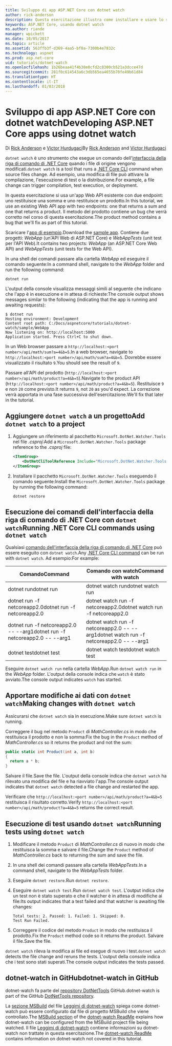```yaml
---
title: Sviluppo di app ASP.NET Core con dotnet watch
author: rick-anderson
description: Questa esercitazione illustra come installare e usare lo strumento watcher per file dell'interfaccia della riga di comando di .NET Core (dotnet watch) in un'applicazione ASP.NET Core.
keywords: ASP.NET Core, usando dotnet watch
ms.author: riande
manager: wpickett
ms.date: 10/05/2017
ms.topic: article
ms.assetid: 563ffb3f-d369-4aa5-bf0a-7300b4e7832c
ms.technology: aspnet
ms.prod: asp.net-core
uid: tutorials/dotnet-watch
ms.openlocfilehash: 1b26beaa41f4b38e0cfd2c8300cb521a3dcce47d
ms.sourcegitcommit: 281f0c614543a6c3db565ea4655b70fe49b61d84
ms.translationtype: HT
ms.contentlocale: it-IT
ms.lasthandoff: 01/03/2018
---
```

# <a name="developing-aspnet-core-apps-using-dotnet-watch"></a><span data-ttu-id="b5a25-104">Sviluppo di app ASP.NET Core con dotnet watch</span><span class="sxs-lookup"><span data-stu-id="b5a25-104">Developing ASP.NET Core apps using dotnet watch</span></span>

<span data-ttu-id="b5a25-105">Di [Rick Anderson](https://twitter.com/RickAndMSFT) e [Victor Hurdugaci](https://twitter.com/victorhurdugaci)</span><span class="sxs-lookup"><span data-stu-id="b5a25-105">By [Rick Anderson](https://twitter.com/RickAndMSFT) and [Victor Hurdugaci](https://twitter.com/victorhurdugaci)</span></span>

<span data-ttu-id="b5a25-106">`dotnet watch` è uno strumento che esegue un comando dell'[interfaccia della riga di comando di .NET Core](/dotnet/core/tools) quando i file di origine vengono modificati.</span><span class="sxs-lookup"><span data-stu-id="b5a25-106">`dotnet watch` is a tool that runs a [.NET Core CLI](/dotnet/core/tools) command when source files change.</span></span> <span data-ttu-id="b5a25-107">Ad esempio, una modifica di file può attivare la compilazione, l'esecuzione di test o la distribuzione.</span><span class="sxs-lookup"><span data-stu-id="b5a25-107">For example, a file change can trigger compilation, test execution, or deployment.</span></span>

<span data-ttu-id="b5a25-108">In questa esercitazione si usa un'app Web API esistente con due endpoint: uno restituisce una somma e uno restituisce un prodotto.</span><span class="sxs-lookup"><span data-stu-id="b5a25-108">In this tutorial, we use an existing Web API app with two endpoints: one that returns a sum and one that returns a product.</span></span> <span data-ttu-id="b5a25-109">Il metodo del prodotto contiene un bug che verrà corretto nel corso di questa esercitazione.</span><span class="sxs-lookup"><span data-stu-id="b5a25-109">The product method contains a bug that we'll fix as part of this tutorial.</span></span>

<span data-ttu-id="b5a25-110">Scaricare l'[app di esempio](https://github.com/aspnet/Docs/tree/master/aspnetcore/tutorials/dotnet-watch/sample).</span><span class="sxs-lookup"><span data-stu-id="b5a25-110">Download the [sample app](https://github.com/aspnet/Docs/tree/master/aspnetcore/tutorials/dotnet-watch/sample).</span></span> <span data-ttu-id="b5a25-111">Contiene due progetti: *WebApp* (un'API Web di ASP.NET Core) e *WebAppTests* (unit test per l'API Web).</span><span class="sxs-lookup"><span data-stu-id="b5a25-111">It contains two projects: *WebApp* (an ASP.NET Core Web API) and *WebAppTests* (unit tests for the Web API).</span></span>

<span data-ttu-id="b5a25-112">In una shell dei comandi passare alla cartella *WebApp* ed eseguire il comando seguente:</span><span class="sxs-lookup"><span data-stu-id="b5a25-112">In a command shell, navigate to the *WebApp* folder and run the following command:</span></span>

```console
dotnet run
```

<span data-ttu-id="b5a25-113">L'output della console visualizza messaggi simili al seguente che indicano che l'app è in esecuzione e in attesa di richieste:</span><span class="sxs-lookup"><span data-stu-id="b5a25-113">The console output shows messages similar to the following (indicating that the app is running and awaiting requests):</span></span>

```console
$ dotnet run
Hosting environment: Development
Content root path: C:/Docs/aspnetcore/tutorials/dotnet-watch/sample/WebApp
Now listening on: http://localhost:5000
Application started. Press Ctrl+C to shut down.
```

<span data-ttu-id="b5a25-114">In un Web browser passare a `http://localhost:<port number>/api/math/sum?a=4&b=5`.</span><span class="sxs-lookup"><span data-stu-id="b5a25-114">In a web browser, navigate to `http://localhost:<port number>/api/math/sum?a=4&b=5`.</span></span> <span data-ttu-id="b5a25-115">Dovrebbe essere visualizzato il risultato `9`.</span><span class="sxs-lookup"><span data-stu-id="b5a25-115">You should see the result of `9`.</span></span>

<span data-ttu-id="b5a25-116">Passare all'API del prodotto (`http://localhost:<port number>/api/math/product?a=4&b=5`).</span><span class="sxs-lookup"><span data-stu-id="b5a25-116">Navigate to the product API (`http://localhost:<port number>/api/math/product?a=4&b=5`).</span></span> <span data-ttu-id="b5a25-117">Restituisce `9` e non `20` come previsto.</span><span class="sxs-lookup"><span data-stu-id="b5a25-117">It returns `9`, not `20` as you'd expect.</span></span> <span data-ttu-id="b5a25-118">La correzione verrà apportata in una fase successiva dell'esercitazione.</span><span class="sxs-lookup"><span data-stu-id="b5a25-118">We'll fix that later in the tutorial.</span></span>

## <a name="add-dotnet-watch-to-a-project"></a><span data-ttu-id="b5a25-119">Aggiungere `dotnet watch` a un progetto</span><span class="sxs-lookup"><span data-stu-id="b5a25-119">Add `dotnet watch` to a project</span></span>

1. <span data-ttu-id="b5a25-120">Aggiungere un riferimento al pacchetto `Microsoft.DotNet.Watcher.Tools` nel file *.csproj*:</span><span class="sxs-lookup"><span data-stu-id="b5a25-120">Add a `Microsoft.DotNet.Watcher.Tools` package reference to the *.csproj* file:</span></span>

    ```xml
    <ItemGroup>
        <DotNetCliToolReference Include="Microsoft.DotNet.Watcher.Tools" Version="2.0.0" />
    </ItemGroup> 
    ```

1. <span data-ttu-id="b5a25-121">Installare il pacchetto `Microsoft.DotNet.Watcher.Tools` eseguendo il comando seguente:</span><span class="sxs-lookup"><span data-stu-id="b5a25-121">Install the `Microsoft.DotNet.Watcher.Tools` package by running the following command:</span></span>
    
    ```console
    dotnet restore
    ```

## <a name="running-net-core-cli-commands-using-dotnet-watch"></a><span data-ttu-id="b5a25-122">Esecuzione dei comandi dell'interfaccia della riga di comando di .NET Core con `dotnet watch`</span><span class="sxs-lookup"><span data-stu-id="b5a25-122">Running .NET Core CLI commands using `dotnet watch`</span></span>

<span data-ttu-id="b5a25-123">Qualsiasi [comando dell'interfaccia della riga di comando di .NET Core](/dotnet/core/tools#cli-commands) può essere eseguito con `dotnet watch`.</span><span class="sxs-lookup"><span data-stu-id="b5a25-123">Any [.NET Core CLI command](/dotnet/core/tools#cli-commands) can be run with `dotnet watch`.</span></span> <span data-ttu-id="b5a25-124">Ad esempio:</span><span class="sxs-lookup"><span data-stu-id="b5a25-124">For example:</span></span>

| <span data-ttu-id="b5a25-125">Comando</span><span class="sxs-lookup"><span data-stu-id="b5a25-125">Command</span></span> | <span data-ttu-id="b5a25-126">Comando con watch</span><span class="sxs-lookup"><span data-stu-id="b5a25-126">Command with watch</span></span> |
| ---- | ----- |
| <span data-ttu-id="b5a25-127">dotnet run</span><span class="sxs-lookup"><span data-stu-id="b5a25-127">dotnet run</span></span> | <span data-ttu-id="b5a25-128">dotnet watch run</span><span class="sxs-lookup"><span data-stu-id="b5a25-128">dotnet watch run</span></span> |
| <span data-ttu-id="b5a25-129">dotnet run -f netcoreapp2.0</span><span class="sxs-lookup"><span data-stu-id="b5a25-129">dotnet run -f netcoreapp2.0</span></span> | <span data-ttu-id="b5a25-130">dotnet watch run -f netcoreapp2.0</span><span class="sxs-lookup"><span data-stu-id="b5a25-130">dotnet watch run -f netcoreapp2.0</span></span> |
| <span data-ttu-id="b5a25-131">dotnet run -f netcoreapp2.0 -- --arg1</span><span class="sxs-lookup"><span data-stu-id="b5a25-131">dotnet run -f netcoreapp2.0 -- --arg1</span></span> | <span data-ttu-id="b5a25-132">dotnet watch run -f netcoreapp2.0 -- --arg1</span><span class="sxs-lookup"><span data-stu-id="b5a25-132">dotnet watch run -f netcoreapp2.0 -- --arg1</span></span> |
| <span data-ttu-id="b5a25-133">dotnet test</span><span class="sxs-lookup"><span data-stu-id="b5a25-133">dotnet test</span></span> | <span data-ttu-id="b5a25-134">dotnet watch test</span><span class="sxs-lookup"><span data-stu-id="b5a25-134">dotnet watch test</span></span> |

<span data-ttu-id="b5a25-135">Eseguire `dotnet watch run` nella cartella *WebApp*.</span><span class="sxs-lookup"><span data-stu-id="b5a25-135">Run `dotnet watch run` in the *WebApp* folder.</span></span> <span data-ttu-id="b5a25-136">L'output della console indica che `watch` è stato avviato.</span><span class="sxs-lookup"><span data-stu-id="b5a25-136">The console output indicates `watch` has started.</span></span>

## <a name="making-changes-with-dotnet-watch"></a><span data-ttu-id="b5a25-137">Apportare modifiche ai dati con `dotnet watch`</span><span class="sxs-lookup"><span data-stu-id="b5a25-137">Making changes with `dotnet watch`</span></span>

<span data-ttu-id="b5a25-138">Assicurarsi che `dotnet watch` sia in esecuzione.</span><span class="sxs-lookup"><span data-stu-id="b5a25-138">Make sure `dotnet watch` is running.</span></span>

<span data-ttu-id="b5a25-139">Correggere il bug nel metodo `Product` di *MathController.cs* in modo che restituisca il prodotto e non la somma:</span><span class="sxs-lookup"><span data-stu-id="b5a25-139">Fix the bug in the `Product` method of *MathController.cs* so it returns the product and not the sum:</span></span>

```csharp
public static int Product(int a, int b)
{
  return a * b;
} 
```

<span data-ttu-id="b5a25-140">Salvare il file.</span><span class="sxs-lookup"><span data-stu-id="b5a25-140">Save the file.</span></span> <span data-ttu-id="b5a25-141">L'output della console indica che `dotnet watch` ha rilevato una modifica del file e ha riavviato l'app.</span><span class="sxs-lookup"><span data-stu-id="b5a25-141">The console output indicates that `dotnet watch` detected a file change and restarted the app.</span></span>

<span data-ttu-id="b5a25-142">Verificare che `http://localhost:<port number>/api/math/product?a=4&b=5` restituisca il risultato corretto.</span><span class="sxs-lookup"><span data-stu-id="b5a25-142">Verify `http://localhost:<port number>/api/math/product?a=4&b=5` returns the correct result.</span></span>

## <a name="running-tests-using-dotnet-watch"></a><span data-ttu-id="b5a25-143">Esecuzione di test usando `dotnet watch`</span><span class="sxs-lookup"><span data-stu-id="b5a25-143">Running tests using `dotnet watch`</span></span>

1. <span data-ttu-id="b5a25-144">Modificare il metodo `Product` di *MathController.cs* di nuovo in modo che restituisca la somma e salvare il file.</span><span class="sxs-lookup"><span data-stu-id="b5a25-144">Change the `Product` method of *MathController.cs* back to returning the sum and save the file.</span></span>
1. <span data-ttu-id="b5a25-145">In una shell dei comandi passare alla cartella *WebAppTests*.</span><span class="sxs-lookup"><span data-stu-id="b5a25-145">In a command shell, navigate to the *WebAppTests* folder.</span></span>
1. <span data-ttu-id="b5a25-146">Eseguire `dotnet restore`.</span><span class="sxs-lookup"><span data-stu-id="b5a25-146">Run `dotnet restore`.</span></span>
1. <span data-ttu-id="b5a25-147">Eseguire `dotnet watch test`.</span><span class="sxs-lookup"><span data-stu-id="b5a25-147">Run `dotnet watch test`.</span></span> <span data-ttu-id="b5a25-148">L'output indica che un test non è stato superato e che il watcher è in attesa di modifiche ai file:</span><span class="sxs-lookup"><span data-stu-id="b5a25-148">Its output indicates that a test failed and that watcher is awaiting file changes:</span></span>

     ```console
     Total tests: 2. Passed: 1. Failed: 1. Skipped: 0.
     Test Run Failed.
     ```

1. <span data-ttu-id="b5a25-149">Correggere il codice del metodo `Product` in modo che restituisca il prodotto.</span><span class="sxs-lookup"><span data-stu-id="b5a25-149">Fix the `Product` method code so it returns the product.</span></span> <span data-ttu-id="b5a25-150">Salvare il file.</span><span class="sxs-lookup"><span data-stu-id="b5a25-150">Save the file.</span></span>

<span data-ttu-id="b5a25-151">`dotnet watch` rileva la modifica ai file ed esegue di nuovo i test.</span><span class="sxs-lookup"><span data-stu-id="b5a25-151">`dotnet watch` detects the file change and reruns the tests.</span></span> <span data-ttu-id="b5a25-152">L'output della console indica che i test sono stati superati.</span><span class="sxs-lookup"><span data-stu-id="b5a25-152">The console output indicates the tests passed.</span></span>

## <a name="dotnet-watch-in-github"></a><span data-ttu-id="b5a25-153">dotnet-watch in GitHub</span><span class="sxs-lookup"><span data-stu-id="b5a25-153">dotnet-watch in GitHub</span></span>

<span data-ttu-id="b5a25-154">dotnet-watch fa parte del [repository DotNetTools](https://github.com/aspnet/DotNetTools/tree/dev/src/dotnet-watch) GitHub.</span><span class="sxs-lookup"><span data-stu-id="b5a25-154">dotnet-watch is part of the GitHub [DotNetTools repository](https://github.com/aspnet/DotNetTools/tree/dev/src/dotnet-watch).</span></span>

<span data-ttu-id="b5a25-155">La [sezione MSBuild](https://github.com/aspnet/DotNetTools/tree/dev/src/dotnet-watch#msbuild) del file [Leggimi di dotnet-watch](https://github.com/aspnet/DotNetTools/blob/dev/src/dotnet-watch/README.md) spiega come dotnet-watch può essere configurato dal file di progetto MSBuild che viene controllato.</span><span class="sxs-lookup"><span data-stu-id="b5a25-155">The [MSBuild section](https://github.com/aspnet/DotNetTools/tree/dev/src/dotnet-watch#msbuild) of the [dotnet-watch ReadMe](https://github.com/aspnet/DotNetTools/blob/dev/src/dotnet-watch/README.md) explains how dotnet-watch can be configured from the MSBuild project file being watched.</span></span> <span data-ttu-id="b5a25-156">Il file [Leggimi di dotnet-watch](https://github.com/aspnet/DotNetTools/blob/dev/src/dotnet-watch/README.md) contiene informazioni su dotnet-watch non trattate in questa esercitazione.</span><span class="sxs-lookup"><span data-stu-id="b5a25-156">The [dotnet-watch ReadMe](https://github.com/aspnet/DotNetTools/blob/dev/src/dotnet-watch/README.md) contains information on dotnet-watch not covered in this tutorial.</span></span>
